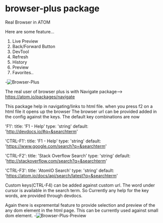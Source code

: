 # browser-plus package

Real Browser in ATOM

Here are some feature...

1. Live Preview
2. Back/Forward Button
3. DevTool
4. Refresh
5. History
6. Preview
7. Favorites..

-![Browser-Plus](https://raw.github.com/skandasoft/browser-plus/master/browser.gif)

The real user of browser plus is with Navigate package--> https://atom.io/packages/navigate

This package help in navigating/links to html file. when you press f2 on a html file it opens up the browser
The browser url can be provided added in the config against the keys. The default key combinations are now

'F1':
  title: 'F1 - Help'
  type: 'string'
  default: 'http://devdocs.io/#q=&searchterm'

'CTRL-F1':
  title: 'F1 - Help'
  type: 'string'
  default: 'https://www.google.com/search?q=&searchterm'

'CTRL-F2':
  title: 'Stack Overflow Search'
  type: 'string'
  default: 'http://stackoverflow.com/search?q=&searchterm'

'CTRL-F3':
  title: 'AtomIO Search'
  type: 'string'
  default: 'https://atom.io/docs/api/search/latest?q=&searchterm'

  Custom keys(CTRL-F4) can be added against custom url. The word under cursor is available in the search term. So Currently any help for the key words, are provided through devdocs.

  Again there is expremental feature to provide selection and preview of the any dom element in the html page. This can be currently used against small dom element.
  -![Browser-Plus-Preview](https://raw.github.com/skandasoft/browser-plus/master/preview.gif)
